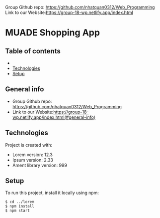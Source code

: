 
Group Github repo: https://github.com/nhatquan0312/Web_Programming </br>
Link to our Website:https://group-18-wp.netlify.app/index.html
# MUADE Shopping App


## Table of contents
*
* [Technologies](#technologies)
* [Setup](#setup)

## General info
* Group Github repo: https://github.com/nhatquan0312/Web_Programming 
* Link to our Website:https://group-18-wp.netlify.app/index.html(#general-info)
	
## Technologies
Project is created with:
* Lorem version: 12.3
* Ipsum version: 2.33
* Ament library version: 999
	
## Setup
To run this project, install it locally using npm:

```
$ cd ../lorem
$ npm install
$ npm start
```
